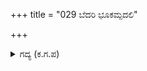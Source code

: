 +++
title = "029 ಬೆದರಿ ಭೂಕಮ್ಪದಲಿ"

+++

<details><summary>ಗದ್ಯ (ಕ.ಗ.ಪ) </summary>

29. ಭೂಕಂಪದಿಂದ ಕುಲಪರ್ವತಗಳು ಹೆದರಿ ನಡುಗುವ ಹಾಗೆ ನಡುಗುತ್ತಾ, ಕಣ್ಣುಗಳು ಜೋಲಿ ಹೊಡೆಯುತ್ತಿರಲು ಕರ್ಣನು ಮೂರ್ಛೆ ಹೋದನು. ಆಗ ಕುರುಸೇನೆ ಚೆದುರಿ ಹೋಯಿತು. ಸೇನೆಯವರು ಕರ್ಣನನ್ನು ಸಾಹಸಿಗ ಬಾಲಕನು ಬಡಿದಿದ್ದಾನೆ. ನಾವು ಇವನೊಡನೆ ಇನ್ನು ಯುದ್ಧ ಮಾಡಿದ ಹಾಗೆಯೇ ಸರಿ ಎಂದುಕೊಳ್ಳುತ್ತಿರುವಾಗ ವೀರನಾದ ಶಲ್ಯನು ಅಭಿಮನ್ಯುವಿನೊಡನೆ ಯುದ್ಧ ಮಾಡಲು ಮುಂದೆ ಬಂದನು.
</details>
